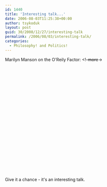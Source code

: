 ```yaml
---
id: 1440
title: 'Interesting talk...'
date: 2006-08-03T11:25:38+00:00
author: tsykoduk
layout: post
guid: 30/2008/12/27/interesting-talk
permalink: /2006/08/03/interesting-talk/
categories:
  - Philosophy! and Politics!
---
```

Marilyn Manson on the O'Reily Factor:
&lt;!<del>-more</del>-&gt;
<center><object width="425" height="350"><param name="movie" value="http://www.youtube.com/v/dE2ZB_uHfRw"></param><embed src="http://www.youtube.com/v/dE2ZB_uHfRw" type="application/x-shockwave-flash" width="425" height="350"></embed></object></center>

Give it a chance - it's an interesting talk.